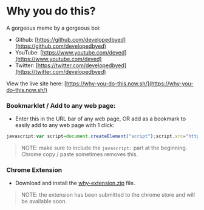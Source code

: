 # Why you do this?

A gorgeous meme by a gorgeous boi:
  * Github: [https://github.com/developedbyed](https://github.com/developedbyed)
  * YouTube: [https://www.youtube.com/deved](https://www.youtube.com/deved)
  * Twitter: [https://twitter.com/developedbyed](https://twitter.com/developedbyed)

View the live site here: [https://why-you-do-this.now.sh/](https://why-you-do-this.now.sh/)

### Bookmarklet / Add to any web page:

* Enter this in the URL bar of any web page, OR add as a bookmark to easily add to any web page with 1 click:

```js
javascript:var script=document.createElement("script");script.src="https://why-you-do-this.now.sh/why.min.js",document.body.appendChild(script);
```

>NOTE: make sure to include the `javascript:` part at the beginning. Chrome copy / paste sometimes removes this.

### Chrome Extension

* Download and install the [why-extension.zip](why-extension.zip) file.

>NOTE: the extension has been submitted to the chrome store and will be available soon.
